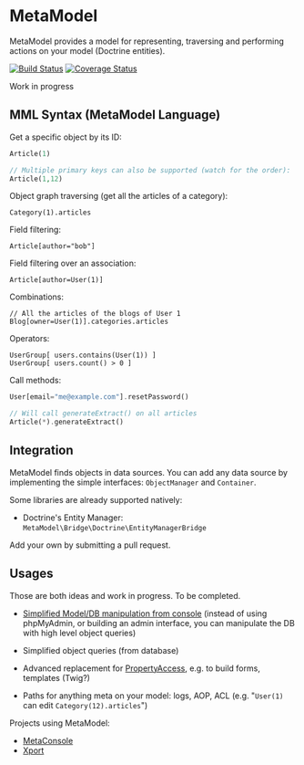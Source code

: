 # MetaModel

MetaModel provides a model for representing, traversing and performing actions on your model (Doctrine entities).

[![Build Status](https://travis-ci.org/mnapoli/MetaModel.png?branch=master)](https://travis-ci.org/mnapoli/MetaModel) [![Coverage Status](https://coveralls.io/repos/mnapoli/MetaModel/badge.png?branch=master)](https://coveralls.io/r/mnapoli/MetaModel?branch=master)

Work in progress

## MML Syntax (MetaModel Language)

Get a specific object by its ID:

```php
Article(1)

// Multiple primary keys can also be supported (watch for the order):
Article(1,12)
```

Object graph traversing (get all the articles of a category):

    Category(1).articles

Field filtering:

    Article[author="bob"]

Field filtering over an association:

    Article[author=User(1)]

Combinations:

    // All the articles of the blogs of User 1
    Blog[owner=User(1)].categories.articles

Operators:

    UserGroup[ users.contains(User(1)) ]
    UserGroup[ users.count() > 0 ]

Call methods:

```php
User[email="me@example.com"].resetPassword()

// Will call generateExtract() on all articles
Article(*).generateExtract()
```

## Integration

MetaModel finds objects in data sources.
You can add any data source by implementing the simple interfaces: `ObjectManager` and `Container`.

Some libraries are already supported natively:

- Doctrine's Entity Manager: `MetaModel\Bridge\Doctrine\EntityManagerBridge`

Add your own by submitting a pull request.

## Usages

Those are both ideas and work in progress. To be completed.

* [Simplified Model/DB manipulation from console](https://github.com/mnapoli/MetaConsole) (instead of using phpMyAdmin, or building an admin interface, you can manipulate the DB with high level object queries)

* Simplified object queries (from database)

* Advanced replacement for [PropertyAccess](https://github.com/symfony/PropertyAccess), e.g. to build forms, templates (Twig?)

* Paths for anything meta on your model: logs, AOP, ACL (e.g. "`User(1)` can edit `Category(12).articles`")

Projects using MetaModel:

- [MetaConsole](https://github.com/mnapoli/MetaConsole)
- [Xport](https://github.com/myclabs/Xport)
